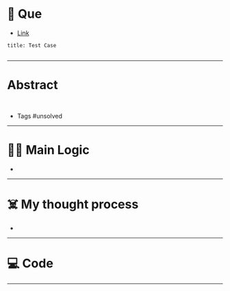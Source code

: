 # 🧩 Que
- [Link](https://leetcode.com/problems/minimum-number-of-taps-to-open-to-water-a-garden/)

```ad-question
title: Test Case


```

---
# Abstract
```ad-abstract


```

- Tags #unsolved 
--- 
# 🕵️‍♂️ Main Logic
- 

---
# ☠️ My thought process
- 
---

# 💻 Code

---
